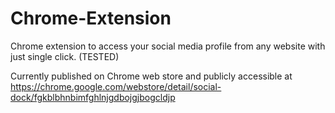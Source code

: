 # Chrome-Extension

Chrome extension to access your social media profile from any website with just single click. (TESTED)

Currently published on Chrome web store and publicly accessible at https://chrome.google.com/webstore/detail/social-dock/fgkblbhnbimfghlnjgdbojgjbogcldjp
